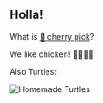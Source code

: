 ## Holla!

What is [🍒 cherry pick](https://www.instagram.com/cherry_pick_recipes/)?

We like chicken!
🍗🐔🐣🐓

Also Turtles:

![Homemade Turtles](https://gepado.de/wp-content/uploads/2014/02/team_mike_schlott.png)
